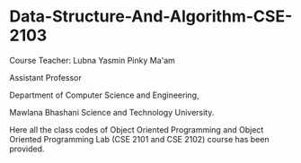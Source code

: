 # Data-Structure-And-Algorithm-CSE-2103
Course Teacher: Lubna Yasmin Pinky Ma'am

Assistant Professor

Department of Computer Science and Engineering,

Mawlana Bhashani Science and Technology University.

Here all the class codes of Object Oriented Programming and Object Oriented Programming Lab (CSE 2101 and CSE 2102) course has been provided.
